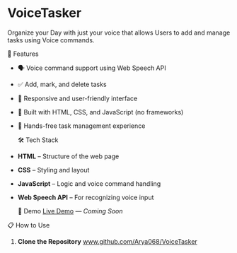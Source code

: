 # VoiceTasker
Organize your Day with just your voice that allows Users to add and manage tasks using Voice commands.

🚀 Features
- 🗣️ Voice command support using Web Speech API
- ✅ Add, mark, and delete tasks
- 📱 Responsive and user-friendly interface
- 🎨 Built with HTML, CSS, and JavaScript (no frameworks)
- 🎤 Hands-free task management experience

  🛠️ Tech Stack
- **HTML** – Structure of the web page  
- **CSS** – Styling and layout  
- **JavaScript** – Logic and voice command handling  
- **Web Speech API** – For recognizing voice input

  🎥 Demo
[Live Demo](#) — *Coming Soon*

📋 How to Use
1. **Clone the Repository**
  www.github.com/Arya068/VoiceTasker
   
